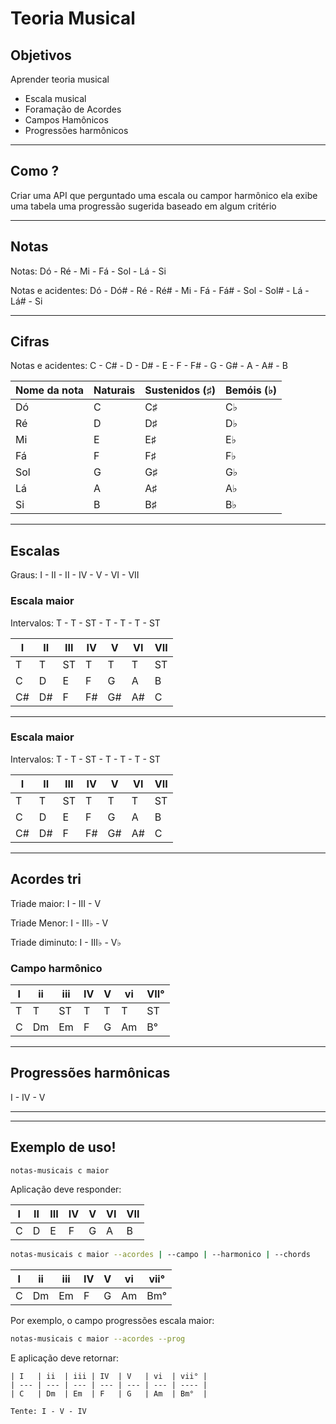 # Teoria Musical 

## Objetivos

Aprender teoria musical

- Escala musical
- Foramação de Acordes
- Campos Hamônicos
- Progressões harmônicos

---

## Como ?

Criar uma API que perguntado uma escala ou campor harmônico ela exibe uma tabela uma progressão sugerida baseado em algum critério

---

## Notas

Notas: Dó - Ré - Mi - Fá - Sol - Lá - Si

Notas e acidentes: Dó - Dó# - Ré - Ré# - Mi - Fá - Fá# - Sol - Sol# - Lá - Lá# - Si

---

## Cifras

Notas e acidentes: C - C# - D - D# - E - F - F# - G - G# - A - A# - B

| Nome da nota | Naturais | Sustenidos (♯) | Bemóis (♭) |
| ------------ | -------- | -------------- | ---------- |
| Dó           | C        | C♯             | C♭         |
| Ré           | D        | D♯             | D♭         |
| Mi           | E        | E♯             | E♭         |
| Fá           | F        | F♯             | F♭         |
| Sol          | G        | G♯             | G♭         |
| Lá           | A        | A♯             | A♭         |
| Si           | B        | B♯             | B♭         |

---

## Escalas

Graus: I - II - II - IV - V - VI - VII

### Escala maior

Intervalos: T - T - ST - T - T - T - ST

| I   | II  | III | IV  | V   | VI  | VII |
| --- | --- | --- | --- | --- | --- | --- |
| T   | T   | ST  | T   | T   | T   | ST  |
| C   | D   | E   | F   | G   | A   | B   |
| C#  | D#  | F   | F#  | G#  | A#  | C   |

---

### Escala maior

Intervalos: T - T - ST - T - T - T - ST

| I   | II  | III | IV  | V   | VI  | VII |
| --- | --- | --- | --- | --- | --- | --- |
| T   | T   | ST  | T   | T   | T   | ST  |
| C   | D   | E   | F   | G   | A   | B   |
| C#  | D#  | F   | F#  | G#  | A#  | C   |

---

## Acordes tri

Triade maior: I - III - V

Triade Menor: I - III♭ - V

Triade diminuto: I - III♭ - V♭



### Campo harmônico

| I   | ii  | iii | IV  | V   | vi  | VII° |
| --- | --- | --- | --- | --- | --- | ---- |
| T   | T   | ST  | T   | T   | T   | ST   |
| C   | Dm  | Em  | F   | G   | Am  | B°   |

---
## Progressões harmônicas

I - IV - V



---

---

## Exemplo de uso!


```bash
notas-musicais c maior
```

Aplicação deve responder:

| I   | II  | III | IV  | V   | VI  | VII |
| --- | --- | --- | --- | --- | --- | --- |
| C   | D   | E   | F   | G   | A   | B   |

```bash
notas-musicais c maior --acordes | --campo | --harmonico | --chords
```

| I   | ii  | iii | IV  | V   | vi  | vii° |
| --- | --- | --- | --- | --- | --- | ---- |
| C   | Dm  | Em  | F   | G   | Am  | Bm°  |



Por exemplo, o campo progressões escala maior:

```bash
notas-musicais c maior --acordes --prog
```

E aplicação deve retornar:

```
| I   | ii  | iii | IV  | V   | vi  | vii° |
| --- | --- | --- | --- | --- | --- | ---- |
| C   | Dm  | Em  | F   | G   | Am  | Bm°  |

Tente: I - V - IV
```

